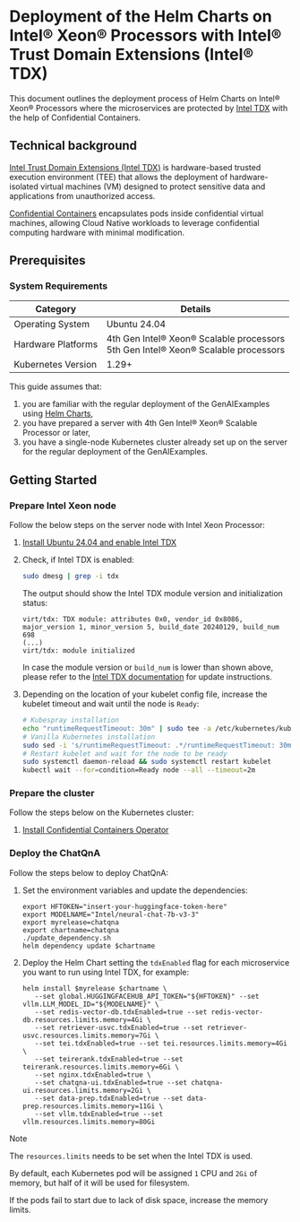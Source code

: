 # Deployment of the Helm Charts on Intel® Xeon® Processors with Intel® Trust Domain Extensions (Intel® TDX)

This document outlines the deployment process of Helm Charts on Intel® Xeon® Processors where the microservices are protected by [Intel TDX](https://www.intel.com/content/www/us/en/developer/tools/trust-domain-extensions/overview.html) with the help of Confidential Containers.

## Technical background

[Intel Trust Domain Extensions (Intel TDX)](https://www.intel.com/content/www/us/en/developer/tools/trust-domain-extensions/overview.html) is hardware-based trusted execution environment (TEE) that allows the deployment of hardware-isolated virtual machines (VM) designed to protect sensitive data and applications from unauthorized access.

[Confidential Containers](https://confidentialcontainers.org/docs/overview/) encapsulates pods inside confidential virtual machines, allowing Cloud Native workloads to leverage confidential computing hardware with minimal modification.

## Prerequisites

### System Requirements

| Category           | Details                                                                                  |
| ------------------ | ---------------------------------------------------------------------------------------- |
| Operating System   | Ubuntu 24.04                                                                             |
| Hardware Platforms | 4th Gen Intel® Xeon® Scalable processors<br>5th Gen Intel® Xeon® Scalable processors |
| Kubernetes Version | 1.29+                                                                                    |

This guide assumes that:

1. you are familiar with the regular deployment of the GenAIExamples using [Helm Charts](../README.md),
2. you have prepared a server with 4th Gen Intel® Xeon® Scalable Processor or later,
3. you have a single-node Kubernetes cluster already set up on the server for the regular deployment of the GenAIExamples.

## Getting Started

### Prepare Intel Xeon node

Follow the below steps on the server node with Intel Xeon Processor:

1. [Install Ubuntu 24.04 and enable Intel TDX](https://github.com/canonical/tdx/blob/noble-24.04/README.md#setup-host-os)
2. Check, if Intel TDX is enabled:

   ```bash
   sudo dmesg | grep -i tdx
   ```

   The output should show the Intel TDX module version and initialization status:

   ```text
   virt/tdx: TDX module: attributes 0x0, vendor_id 0x8086, major_version 1, minor_version 5, build_date 20240129, build_num 698
   (...)
   virt/tdx: module initialized
   ```

   In case the module version or `build_num` is lower than shown above, please refer to the [Intel TDX documentation](https://cc-enabling.trustedservices.intel.com/intel-tdx-enabling-guide/04/hardware_setup/#deploy-specific-intel-tdx-module-version) for update instructions.

3. Depending on the location of your kubelet config file, increase the kubelet timeout and wait until the node is `Ready`:

   ```bash
   # Kubespray installation
   echo "runtimeRequestTimeout: 30m" | sudo tee -a /etc/kubernetes/kubelet-config.yaml > /dev/null 2>&1
   # Vanilla Kubernetes installation
   sudo sed -i 's/runtimeRequestTimeout: .*/runtimeRequestTimeout: 30m/' /var/lib/kubelet/config.yaml > /dev/null 2>&1
   # Restart kubelet and wait for the node to be ready
   sudo systemctl daemon-reload && sudo systemctl restart kubelet
   kubectl wait --for=condition=Ready node --all --timeout=2m
   ```

### Prepare the cluster

Follow the steps below on the Kubernetes cluster:

1. [Install Confidential Containers Operator](https://cc-enabling.trustedservices.intel.com/intel-confidential-containers-guide/02/infrastructure_setup/#install-confidential-containers-operator)

### Deploy the ChatQnA

Follow the steps below to deploy ChatQnA:

1. Set the environment variables and update the dependencies:

   ```
   export HFTOKEN="insert-your-huggingface-token-here"
   export MODELNAME="Intel/neural-chat-7b-v3-3"
   export myrelease=chatqna
   export chartname=chatqna
   ./update_dependency.sh
   helm dependency update $chartname
   ```

2. Deploy the Helm Chart setting the `tdxEnabled` flag for each microservice you want to run using Intel TDX, for example:

   ```
   helm install $myrelease $chartname \
      --set global.HUGGINGFACEHUB_API_TOKEN="${HFTOKEN}" --set vllm.LLM_MODEL_ID="${MODELNAME}" \
      --set redis-vector-db.tdxEnabled=true --set redis-vector-db.resources.limits.memory=4Gi \
      --set retriever-usvc.tdxEnabled=true --set retriever-usvc.resources.limits.memory=7Gi \
      --set tei.tdxEnabled=true --set tei.resources.limits.memory=4Gi \
      --set teirerank.tdxEnabled=true --set teirerank.resources.limits.memory=6Gi \
      --set nginx.tdxEnabled=true \
      --set chatqna-ui.tdxEnabled=true --set chatqna-ui.resources.limits.memory=2Gi \
      --set data-prep.tdxEnabled=true --set data-prep.resources.limits.memory=11Gi \
      --set vllm.tdxEnabled=true --set vllm.resources.limits.memory=80Gi
   ```

> [!NOTE]
> The `resources.limits` needs to be set when the Intel TDX is used.
>
> By default, each Kubernetes pod will be assigned `1` CPU and `2Gi` of memory, but half of it will be used for filesystem.
>
> If the pods fail to start due to lack of disk space, increase the memory limits.
